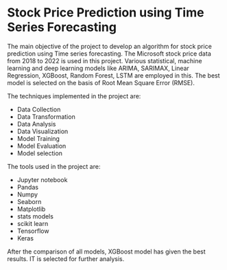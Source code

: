 # Stock Price Prediction using Time Series Forecasting

The main objective of the project to develop an algorithm for stock price prediction using Time series forecasting. The Microsoft stock price data from 2018 to 2022 is used in this project. Various statistical, machine learning and deep learning models like ARIMA, SARIMAX, Linear Regression, XGBoost, Random Forest, LSTM are employed in this. The best model is selected on the basis of Root Mean Square Error (RMSE). 

The techniques implemented in the project are:

- Data Collection
- Data Transformation
- Data Analysis
- Data Visualization
- Model Training
- Model Evaluation
- Model selection

The tools used in the project are:

- Jupyter notebook
- Pandas
- Numpy
- Seaborn
- Matplotlib
- stats models
- scikit learn
- Tensorflow
- Keras

After the comparison of all models, XGBoost model has given the best results. IT is selected for further analysis.
